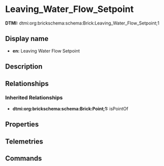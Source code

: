 # Leaving_Water_Flow_Setpoint
**DTMI:** dtmi:org:brickschema:schema:Brick:Leaving_Water_Flow_Setpoint;1
## Display name
- **en:** Leaving Water Flow Setpoint
## Description
## Relationships
### Inherited Relationships
* **dtmi:org:brickschema:schema:Brick:Point;1:** isPointOf
## Properties
## Telemetries
## Commands
